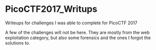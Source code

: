 # PicoCTF2017_Writups
Writeups for challenges I was able to complete for PicoCTF 2017


A few of the challenges will not be here. They are mostly from the web exploitation category, but also some forensics and the ones I forgot the solutions to.
